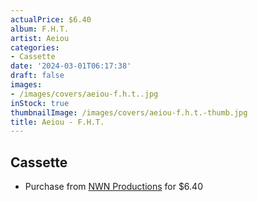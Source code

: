 ```yaml
---
actualPrice: $6.40
album: F.H.T.
artist: Aeiou
categories:
- Cassette
date: '2024-03-01T06:17:38'
draft: false
images:
- /images/covers/aeiou-f.h.t..jpg
inStock: true
thumbnailImage: /images/covers/aeiou-f.h.t.-thumb.jpg
title: Aeiou - F.H.T.
---
```


## Cassette
* Purchase from [NWN Productions](http://shop.nwnprod.com/index.php?route=product/product&path=73&product_id=40756&sort=pd.name&order=ASC) for $6.40
